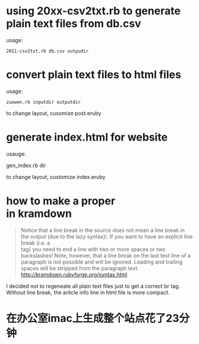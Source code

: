 # using 20xx-csv2txt.rb to generate plain text files from db.csv

usage:

    2011-csv2txt.rb db.csv outpudir

# convert plain text files to html files

usage:

    zuowen.rb inputdir outputdir

to change layout, cusomize post.eruby

# generate index.html for website

usauge:

   gen_index.rb dir

to change layout, customize index.eruby 

# how to make a proper <br> in kramdown

> Notice that a line break in the source does not mean a line break in the output (due to the lazy syntax)!. If you want to have an explicit line break (i.e. a <br /> tag) you need to end a line with two or more spaces or two backslashes! Note, however, that a line break on the last text line of a paragraph is not possible and will be ignored. Leading and trailing spaces will be stripped from the paragraph text.
<http://kramdown.rubyforge.org/syntax.html>

I decided not to regeneate all plain text files just to get a correct br tag. Without line break, the aritcle info line in html file is more compact.

# 在办公室imac上生成整个站点花了23分钟

